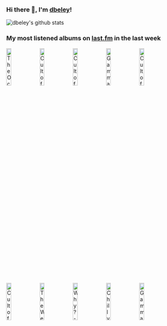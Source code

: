 ### Hi there 👋, I'm [dbeley](https://dbeley.ovh/en)!

![dbeley's github stats](https://github-readme-stats.vercel.app/api?username=dbeley)

### My most listened albums on [last.fm](https://www.last.fm/user/d_beley) in the last week

[<img src='https://lastfm.freetls.fastly.net/i/u/300x300/ec3e89c8dcb3450eaa34214ad9a2565f.png' width='16%' height='16%' alt='The Ocean - Pelagial'>](https://www.last.fm/music/the%2bocean/pelagial)&nbsp;
[<img src='https://lastfm.freetls.fastly.net/i/u/300x300/8197939d4cc14c4ab577a20faffeb298.png' width='16%' height='16%' alt='Cult of Luna - Eternal Kingdom'>](https://www.last.fm/music/cult%2bof%2bluna/eternal%2bkingdom)&nbsp;
[<img src='https://lastfm.freetls.fastly.net/i/u/300x300/8789c3bed04301f858f27abaf768246b.jpg' width='16%' height='16%' alt='Cult of Luna - Vertikal'>](https://www.last.fm/music/cult%2bof%2bluna/vertikal)&nbsp;
[<img src='https://lastfm.freetls.fastly.net/i/u/300x300/d6efef648dec4ee6871b4903e7c0bbcd.jpg' width='16%' height='16%' alt='Gamma Ray - Land of the Free'>](https://www.last.fm/music/gamma%2bray/land%2bof%2bthe%2bfree)&nbsp;
[<img src='https://lastfm.freetls.fastly.net/i/u/300x300/994bff76327da1a8e5d8c3306927d09d.jpg' width='16%' height='16%' alt='Cult of Luna - A Dawn to Fear'>](https://www.last.fm/music/cult%2bof%2bluna/a%2bdawn%2bto%2bfear)&nbsp;
<br>
[<img src='https://lastfm.freetls.fastly.net/i/u/300x300/ee634f3a2b7a4653aea09688ba2757e1.png' width='16%' height='16%' alt='Cult of Luna - Salvation'>](https://www.last.fm/music/cult%2bof%2bluna/salvation)&nbsp;
[<img src='https://lastfm.freetls.fastly.net/i/u/300x300/e34cab881a844600ab25a427444c179f.png' width='16%' height='16%' alt='The Weakerthans - Reconstruction Site'>](https://www.last.fm/music/the%2bweakerthans/reconstruction%2bsite)&nbsp;
[<img src='https://lastfm.freetls.fastly.net/i/u/300x300/70bcd8b98453638f363dc08a282067d3.jpg' width='16%' height='16%' alt='Why? - Alopecia'>](https://www.last.fm/music/why%253f/alopecia)&nbsp;
[<img src='https://lastfm.freetls.fastly.net/i/u/300x300/5caa19e86d8c7dc6b162aa44417fc879.jpg' width='16%' height='16%' alt='Chilly Gonzales - A very chilly christmas'>](https://www.last.fm/music/chilly%2bgonzales/a%2bvery%2bchilly%2bchristmas)&nbsp;
[<img src='https://lastfm.freetls.fastly.net/i/u/300x300/047654f5980e41269ade4c388eb9d7b0.png' width='16%' height='16%' alt='Gamma Ray - No World Order'>](https://www.last.fm/music/gamma%2bray/no%2bworld%2border)&nbsp;
<br>
